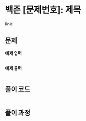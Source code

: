 # 백준 [문제번호]: 제목

link:

## 문제

**예제 입력**

```

```

**예제 출력**

```

```

## 풀이 코드

```python

```

## 풀이 과정

